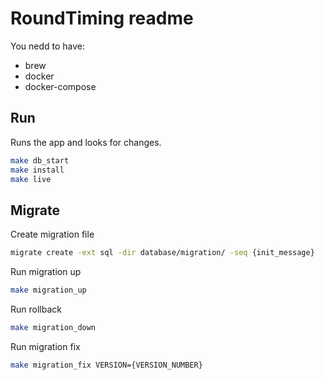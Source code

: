 # RoundTiming readme

You nedd to have:

- brew
- docker
- docker-compose

## Run

Runs the app and looks for changes.

```bash
make db_start
make install
make live
```

## Migrate

Create migration file

```bash
migrate create -ext sql -dir database/migration/ -seq {init_message}
```

Run migration up

```bash
make migration_up
```

Run rollback

```bash
make migration_down
```

Run migration fix

```bash
make migration_fix VERSION={VERSION_NUMBER}
```
